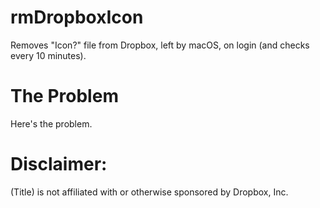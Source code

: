 # rmDropboxIcon
Removes "Icon?" file from Dropbox, left by macOS, on login (and checks every 10 minutes). 

# The Problem

Here's the problem.




# Disclaimer:

(Title) is not affiliated with or otherwise sponsored by Dropbox, Inc.

